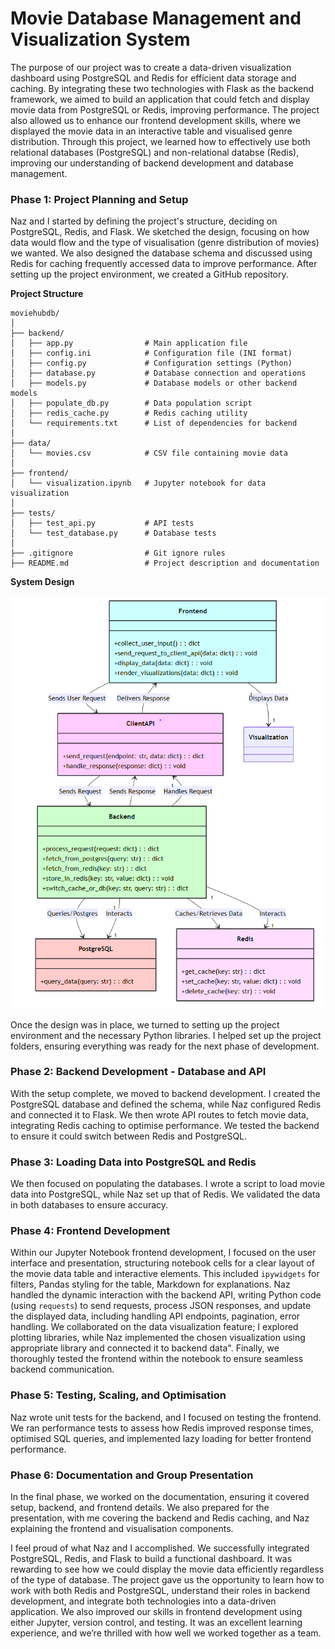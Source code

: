 # Movie Database Management and Visualization System 

The purpose of our project was to create a data-driven visualization dashboard using PostgreSQL and Redis for efficient data storage and caching. By integrating these two technologies with Flask as the backend framework, we aimed to build an application that could fetch and display movie data from PostgreSQL or Redis, improving performance. The project also allowed us to enhance our frontend development skills, where we displayed the movie data in an interactive table and visualised genre distribution. Through this project, we learned how to effectively use both relational databases (PostgreSQL) and non-relational databse (Redis), improving our understanding of backend development and database management.

### Phase 1: Project Planning and Setup

Naz and I started by defining the project's structure, deciding on PostgreSQL, Redis, and Flask. We sketched the design, focusing on how data would flow and the type of visualisation (genre distribution of movies) we wanted. We also designed the database schema and discussed using Redis for caching frequently accessed data to improve performance. After setting up the project environment, we created a GitHub repository.

**Project Structure**

```
moviehubdb/
│
├── backend/
│   ├── app.py                # Main application file
│   ├── config.ini            # Configuration file (INI format)
│   ├── config.py             # Configuration settings (Python)
│   ├── database.py           # Database connection and operations
│   ├── models.py             # Database models or other backend models
│   ├── populate_db.py        # Data population script
│   ├── redis_cache.py        # Redis caching utility
│   └── requirements.txt      # List of dependencies for backend
│
├── data/
│   └── movies.csv            # CSV file containing movie data
│
├── frontend/
│   └── visualization.ipynb   # Jupyter notebook for data visualization
│
├── tests/
│   ├── test_api.py           # API tests
│   └── test_database.py      # Database tests
│
├── .gitignore                # Git ignore rules
├── README.md                 # Project description and documentation

```

**System Design**

![This diagram depicts a three-tier web application architecture. The Frontend interacts with the user, sending requests to the ClientAPI. The ClientAPI then communicates with the Backend, which handles data processing and retrieval from PostgreSQL (persistent database) and Redis (cache).  The Backend also manages the Redis cache. Finally, the Frontend displays the retrieved data, including visualizations.  Each component's methods are shown, illustrating the flow of data and control through the system.](image-1.png)

Once the design was in place, we turned to setting up the project environment and the necessary Python libraries. I helped set up the project folders, ensuring everything was ready for the next phase of development.

### Phase 2: Backend Development - Database and API

With the setup complete, we moved to backend development. I created the PostgreSQL database and defined the schema, while Naz configured Redis and connected it to Flask. We then wrote API routes to fetch movie data, integrating Redis caching to optimise performance. We tested the backend to ensure it could switch between Redis and PostgreSQL.

### Phase 3: Loading Data into PostgreSQL and Redis

We then focused on populating the databases. I wrote a script to load movie data into PostgreSQL, while Naz set up that of Redis. We validated the data in both databases to ensure accuracy.

### Phase 4: Frontend Development

Within our Jupyter Notebook frontend development, I focused on the user interface and presentation, structuring notebook cells for a clear layout of the movie data table and interactive elements.  This included `ipywidgets` for filters, Pandas styling for the table, Markdown for explanations.  Naz handled the dynamic interaction with the backend API, writing Python code (using `requests`) to send requests, process JSON responses, and update the displayed data, including handling API endpoints, pagination, error handling.  We collaborated on the data visualization feature; I explored plotting libraries, while Naz implemented the chosen visualization using appropriate library and connected it to backend data".  Finally, we thoroughly tested the frontend within the notebook to ensure seamless backend communication.


### Phase 5: Testing, Scaling, and Optimisation

Naz wrote unit tests for the backend, and I focused on testing the frontend. We ran performance tests to assess how Redis improved response times, optimised SQL queries, and implemented lazy loading for better frontend performance.

### Phase 6: Documentation and Group Presentation

In the final phase, we worked on the documentation, ensuring it covered setup, backend, and frontend details. We also prepared for the presentation, with me covering the backend and Redis caching, and Naz explaining the frontend and visualisation components.

I feel proud of what Naz and I accomplished. We successfully integrated PostgreSQL, Redis, and Flask to build a functional dashboard. It was rewarding to see how we could display the movie data efficiently regardless of the type of database. The project gave us the opportunity to learn how to work with both Redis and PostgreSQL, understand their roles in backend development, and integrate both technologies into a data-driven application. We also improved our skills in frontend development using either Jupyter, version control, and testing. It was an excellent learning experience, and we’re thrilled with how well we worked together as a team.